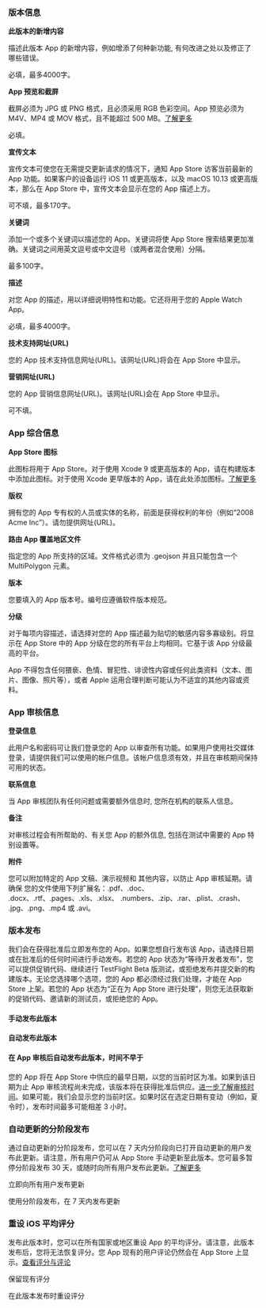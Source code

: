 ### **版本信息**

**此版本的新增内容**

描述此版本 App 的新增内容，例如增添了何种新功能, 有何改进之处以及修正了哪些错误。

必填，最多4000字。

**App 预览和截屏**

截屏必须为 JPG 或 PNG 格式，且必须采用 RGB 色彩空间。App 预览必须为 M4V、MP4 或 MOV 格式，且不能超过 500 MB。[了解更多](http://help.apple.com/itunes-connect/developer/#/dev910472ff2)

必填。

**宣传文本**

宣传文本可使您在无需提交更新请求的情况下，通知 App Store 访客当前最新的 App 功能。如果客户的设备运行 iOS 11 或更高版本，以及 macOS 10.13 或更高版本，那么在 App Store 中，宣传文本会显示在您的 App 描述上方。

可不填，最多170字。

**关键词**

添加一个或多个关键词以描述您的 App。关键词将使 App Store 搜索结果更加准确。关键词之间用英文逗号或中文逗号（或两者混合使用）分隔。

最多100字。

**描述**

对您 App 的描述，用以详细说明特性和功能。它还将用于您的 Apple Watch App。

必填，最多4000字。

**技术支持网址(URL)** 

您的 App 技术支持信息网址(URL)。该网址(URL)将会在 App Store 中显示。

**营销网址(URL)** 

您的 App 营销信息网址(URL)。该网址(URL)会在 App Store 中显示。

可不填。

### App 综合信息

**App Store 图标**

此图标将用于 App Store。对于使用 Xcode 9 或更高版本的 App，请在构建版本中添加此图标。对于使用 Xcode 更早版本的 App，请在此处添加图标。[了解更多](https://help.apple.com/itunes-connect/developer/#/dev8b5cb82e2)

**版权**

拥有您的 App 专有权的人员或实体的名称，前面是获得权利的年份（例如“2008 Acme Inc”）。请勿提供网址(URL)。

**路由 App 覆盖地区文件**

指定您的 App 所支持的区域。文件格式必须为 .geojson 并且只能包含一个 MultiPolygon 元素。

**版本**

您要填入的 App 版本号。编号应遵循软件版本规范。

**分级**

对于每项内容描述，请选择对您的 App 描述最为贴切的敏感内容多寡级别。将显示在 App Store 中的 App 分级在您的所有平台上均相同。它基于该 App 分级最高的平台。

App 不得包含任何猥亵、色情、冒犯性、诽谤性内容或任何此类资料（文本、图片、图像、照片等），或者 Apple 运用合理判断可能认为不适宜的其他内容或资料。

### App 审核信息

**登录信息**

此用户名和密码可让我们登录您的 App 以审查所有功能。如果用户使用社交媒体登录，请提供我们可以使用的帐户信息。该帐户信息须有效，并且在审核期间保持可用的状态。

**联系信息**

当 App 审核团队有任何问题或需要额外信息时, 您所在机构的联系人信息。

**备注**

对审核过程会有所帮助的、有关您 App 的额外信息, 包括在测试中需要的 App 特别设置等。

**附件**

您可以附加特定的 App 文稿、演示视频和 其他内容，以防止 App 审核延期。请确保 您的文件使用下列扩展名：.pdf、.doc、 .docx、.rtf、.pages、.xls、.xlsx、 .numbers、.zip、.rar、.plist、.crash、 .jpg、.png、.mp4 或 .avi。

### 版本发布

我们会在获得批准后立即发布您的 App。如果您想自行发布该 App，请选择日期或在批准后的任何时间进行手动发布。若您的 App 状态为“等待开发者发布”，您可以提供促销代码、继续进行 TestFlight Beta 版测试，或拒绝发布并提交新的构建版本。无论您选择哪个选项，您的 App 都必须经过我们处理，才能在 App Store 上架。若您的 App 状态为“正在为 App Store 进行处理”，则您无法获取新的促销代码、邀请新的测试员，或拒绝您的 App。

#### 手动发布此版本

#### 自动发布此版本

#### 在 App 审核后自动发布此版本，时间不早于

您的 App 将在 App Store 中供应的最早日期，以您的当前时区为准。如果到该日期为止 App 审核流程尚未完成，该版本将在获得批准后供应。[进一步了解审核时间](https://developer.apple.com/cn/app-store/review/)。如果可能，我们会显示您的当前时区。如果时区在选定日期有变动（例如，夏令时），发布时间最多可能相差 3 小时。

### 自动更新的分阶段发布

通过自动更新的分阶段发布，您可以在 7 天内分阶段向已打开自动更新的用户发布此更新。请注意，所有用户仍可从 App Store 手动更新至此版本。您可最多暂停分阶段发布 30 天，或随时向所有用户发布此更新。[了解更多](https://help.apple.com/app-store-connect/#/dev3d65fcee1)

立即向所有用户发布更新

使用分阶段发布，在 7 天内发布更新

### 重设 iOS 平均评分

发布此版本时，您可以在所有国家或地区重设 App 的平均评分。请注意，此版本发布后，您将无法恢复评分。您 App 现有的用户评论仍然会在 App Store 上显示。[查看评分与评论](https://appstoreconnect.apple.com/WebObjects/iTunesConnect.woa/ra/ng/app/1332599884/activity/ios/ratingsResponses)

保留现有评分

在此版本发布时重设评分

